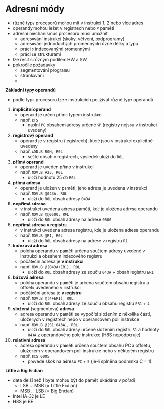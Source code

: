 # Adresní módy

- různé typy procesorů mohou mít v instrukci 1, 2 nebo více adres
- operandy mohou ležet v registrech nebo v paměti
- adresní mechanismus procesoru musí umožnit
	- adresování instrukcí (skoky, větvení, podprogramy)
	- adresování jednoduchých promenných různé délky a typu
	- práci s indexovanými promennými
	- práci se strukturami
- lze řesit s různým podílem HW a SW
- pokročilé požadavky
	- segmentování programu
	- stránkování
	- ...

**Základní typy operandů**
- podle typu procesoru lze v instrukcích používat různé typy operandů
1. **implicitní operand**
	- operand je určen přímo typem instrukce
	- např. `RTS`
		- naplní `PC` obsahem adresy určené `SP` (registry nejsou v instrukci uvedeny)
2. **registrový operand**
	- operand je v registru (registrech), které jsou v instrukci explicitně uvedeny
	- např. `ADD.B R0H, R0L`
		- sečte obsah v registrech, výsledek uloží do `R0L`
3. **přímý operand**
	- operand je uveden přímo v instrukci
	- např. `MOV.B #25, R0L`
		- uloží hodnotu 25 do `R0L`
4. **přímá adresa**
	- operand je uložen v paměti, jeho adresa je uvedena v instrukci
	- např. `MOV.B @043A, R0L`
		- uloží do `R0L` obsah adresy `043A`
5. **nepřímá adresa**
	- v instrukci uvedena adresa paměti, kde je uložena adresa operandu
	- např. `MOV.B @@0500, R0L`
		- uloží do `R0L` obsah adresy na adrese `0500`
6. **nepřímá adresa v registru**
	- v instrukci uvedena adresa registru, kde je uložena adresa operandu
	- např. `MOV.B @R1, R0L`
		- uloží do `R0L` obsah adresy na adrese v registru `R1`
7. **indexová adresa**
	- poloha operandu v paměti určena součtem adresy uvedené v instrukci a obsahem indexového registru
	- počáteční adresa je **v instrukci**
	- např. `MOV.B @(043A+ER1), R0L`
		- uloží do `R0L` obsah adresy ze součtu `043A` + obsah registru `ER1`
8. **bázová adresa**
	- poloha operandu v paměti je určena součtem obsahu registru a offsetu uvedeného v instrukci
	- počáteční adresa je **v registru**
	- např. `MOV.B @(4+ER1), R0L`
		- uloží do `R0L` obsah adresy ze součtu obsahu registru `ER1` + `4`
9. **složená** (segmentová) **adresa**
	- adresa operandu v paměti se vypočítá složením z několika částí, uložených v registrech nebo v operandovém poli instrukce
	- např. `MOV.B @(S1:043A), R0L`
		- uloží do `R0L` obsah adresy určené složením registru `S1` a hodnoty `043A` z operandového pole instrukce (H8S nepodporuje)
10. **relativní adresa**
	- adresa operandu v paměti určena součtem obsahu PC a offsetu, uloženém v operandovém poli instrukce nebo v některém registru
	- např. `BCS 0005`
		- provede skok na adresu `PC` + `5` (je-li splněna podmínka C = 1)

**Little a Big Endian**
- data delší než 1 byte mohou být do paměti ukádána v pořadí
	- LSB ... MSB (= Little Endian)
	- MSB ... LSB (= Big Endian)
- Intel IA-32 je LE
- H8S je BE
